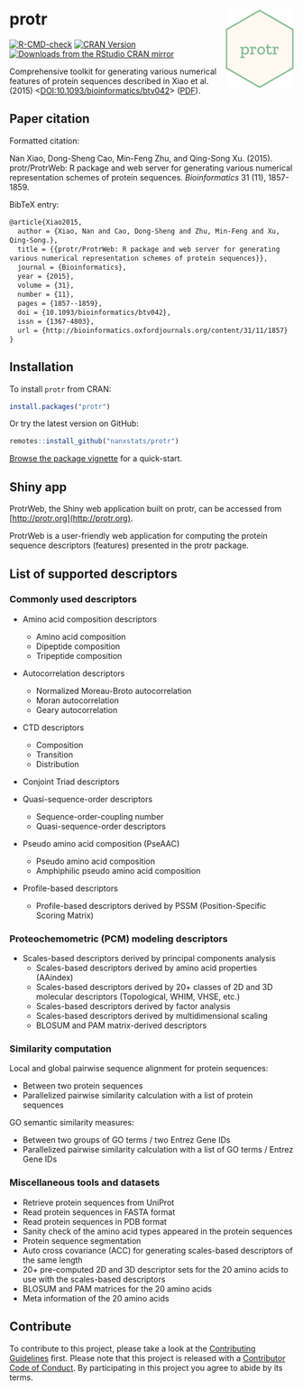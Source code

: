 # protr  <img src="man/figures/logo.png" align="right" width="120" />

<!-- badges: start -->
[![R-CMD-check](https://github.com/nanxstats/protr/actions/workflows/R-CMD-check.yaml/badge.svg)](https://github.com/nanxstats/protr/actions/workflows/R-CMD-check.yaml)
[![CRAN Version](https://www.r-pkg.org/badges/version/protr)](https://cran.r-project.org/package=protr)
[![Downloads from the RStudio CRAN mirror](https://cranlogs.r-pkg.org/badges/protr)](https://cranlogs.r-pkg.org/badges/protr)
<!-- badges: end -->

Comprehensive toolkit for generating various numerical features of protein sequences described in Xiao et al. (2015) <[DOI:10.1093/bioinformatics/btv042](https://academic.oup.com/bioinformatics/article-lookup/doi/10.1093/bioinformatics/btv042)> ([PDF](https://nanx.me/papers/protr.pdf)).

## Paper citation

Formatted citation:

Nan Xiao, Dong-Sheng Cao, Min-Feng Zhu, and Qing-Song Xu. (2015). protr/ProtrWeb: R package and web server for generating various numerical representation schemes of protein sequences. _Bioinformatics_ 31 (11), 1857-1859.

BibTeX entry:

```
@article{Xiao2015,
  author = {Xiao, Nan and Cao, Dong-Sheng and Zhu, Min-Feng and Xu, Qing-Song.},
  title = {{protr/ProtrWeb: R package and web server for generating various numerical representation schemes of protein sequences}},
  journal = {Bioinformatics},
  year = {2015},
  volume = {31},
  number = {11},
  pages = {1857--1859},
  doi = {10.1093/bioinformatics/btv042},
  issn = {1367-4803},
  url = {http://bioinformatics.oxfordjournals.org/content/31/11/1857}
}
```

## Installation

To install `protr` from CRAN:

```r
install.packages("protr")
```

Or try the latest version on GitHub:

```r
remotes::install_github("nanxstats/protr")
```

[Browse the package vignette](https://nanx.me/protr/articles/protr.html) for a quick-start.

## Shiny app

ProtrWeb, the Shiny web application built on protr, can be accessed from [http://protr.org](http://protr.org).

ProtrWeb is a user-friendly web application for computing the protein sequence descriptors (features) presented in the protr package.

## List of supported descriptors

### Commonly used descriptors

- Amino acid composition descriptors
  - Amino acid composition
  - Dipeptide composition
  - Tripeptide composition

- Autocorrelation descriptors
  - Normalized Moreau-Broto autocorrelation
  - Moran autocorrelation
  - Geary autocorrelation

- CTD descriptors
  - Composition
  - Transition
  - Distribution

- Conjoint Triad descriptors

- Quasi-sequence-order descriptors
  - Sequence-order-coupling number
  - Quasi-sequence-order descriptors

- Pseudo amino acid composition (PseAAC)
  - Pseudo amino acid composition
  - Amphiphilic pseudo amino acid composition

- Profile-based descriptors
  - Profile-based descriptors derived by PSSM (Position-Specific Scoring Matrix)

### Proteochemometric (PCM) modeling descriptors

- Scales-based descriptors derived by principal components analysis
  - Scales-based descriptors derived by amino acid properties (AAindex)
  - Scales-based descriptors derived by 20+ classes of 2D and 3D molecular descriptors (Topological, WHIM, VHSE, etc.)
  - Scales-based descriptors derived by factor analysis
  - Scales-based descriptors derived by multidimensional scaling
  - BLOSUM and PAM matrix-derived descriptors

### Similarity computation

Local and global pairwise sequence alignment for protein sequences:

- Between two protein sequences
- Parallelized pairwise similarity calculation with a list of protein sequences

GO semantic similarity measures:

- Between two groups of GO terms / two Entrez Gene IDs
- Parallelized pairwise similarity calculation with a list of GO terms / Entrez Gene IDs

### Miscellaneous tools and datasets

- Retrieve protein sequences from UniProt
- Read protein sequences in FASTA format
- Read protein sequences in PDB format
- Sanity check of the amino acid types appeared in the protein sequences
- Protein sequence segmentation
- Auto cross covariance (ACC) for generating scales-based descriptors of the same length
- 20+ pre-computed 2D and 3D descriptor sets for the 20 amino acids to use with the scales-based descriptors
- BLOSUM and PAM matrices for the 20 amino acids
- Meta information of the 20 amino acids

## Contribute

To contribute to this project, please take a look at the [Contributing Guidelines](https://nanx.me/protr/CONTRIBUTING.html) first. Please note that this project is released with a [Contributor Code of Conduct](https://nanx.me/protr/CONDUCT.html). By participating in this project you agree to abide by its terms.
